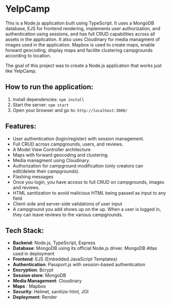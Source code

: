 # YelpCamp

This is a Node.js application built using TypeScript. It uses a MongoDB database, EJS for frontend rendering, implements user authorization, and authentication using sessions, and has full CRUD capabilities across all assets in the application. It also uses Cloudinary for media managment of images used in the application. Mapbox is used to create maps, enable forward geocoding, display maps and facilite clustering campgrounds according to location.

The goal of this project was to create a Node.js application that works just like YelpCamp.

## How to run the application:

1. Install dependencies: `npm install`
2. Start the server: `npm start`
3. Open your browser and go to: `http://localhost:3000/`

## Features:

- User authentication (login/register) with session management.
- Full CRUD across campgrounds, users, and reviews.
- A Model View Controller architecture
- Maps with forward geocoding and clustering.
- Media managment using Cloudinary.
- Authorization for campground modification (only creators can edit/delete their campgrounds).
- Flashing messages
- Once you login, you have access to full CRUD on campgrounds, images and reviews.
- HTML sanitization to avoid malicious HTML being passed as input to any field
- Client-side and server-side validations of user input
- A campground you add shows up on the up. When a user is logged in, they can leave reviews to the various campgrounds.

## Tech Stack:

- **Backend**: Node.js, TypeScript, Express 
- **Database**: MongoDB using its official Node.js driver. MongoDB Atlas used in deployment
- **Frontend**: EJS (Embedded JavaScript Templates)
- **Authentication**: Passport.js with session-based authentication
- **Encryption**: Bcrypt
- **Session store**: MongoDB
- **Media Management**: Cloudinary
- **Maps** : Mapbox
- **Security**: Helmet, sanitize-html, JOI
- **Deployment**: Render
